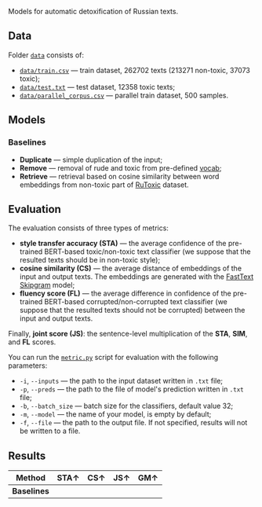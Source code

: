 Models for automatic detoxification of Russian texts.
## Data
Folder [`data`](https://github.com/vyhuholl/russian_detoxification/tree/master/data) consists of:
* [`data/train.csv`](https://github.com/vyhuholl/russian_detoxification/blob/master/data/train.csv) — train dataset, 262702 texts (213271 non-toxic, 37073 toxic);
* [`data/test.txt`](https://github.com/vyhuholl/russian_detoxification/blob/master/data/test.txt) — test dataset, 12358 toxic texts;
* [`data/parallel_corpus.csv`](https://github.com/vyhuholl/russian_detoxification/blob/master/data/parallel_corpus.csv) — parallel train dataset, 500 samples.
## Models
### Baselines
* **Duplicate** — simple duplication of the input;
* **Remove** — removal of rude and toxic from pre-defined [vocab](https://github.com/skoltech-nlp/rudetoxifier/blob/main/data/train/MAT_FINAL_with_unigram_inflections.txt);
* **Retrieve** — retrieval based on cosine similarity between word embeddings from non-toxic part of [RuToxic](https://github.com/skoltech-nlp/rudetoxifier/blob/main/data/train/ru_toxic_dataset.csv) dataset.
## Evaluation
The evaluation consists of three types of metrics:
* **style transfer accuracy (STA)** — the average confidence of the pre-trained BERT-based toxic/non-toxic text classifier (we suppose that the resulted texts should be in non-toxic style);
* **cosine similarity (CS)** — the average distance of embeddings of the input and output texts. The embeddings are generated with the [FastText Skipgram](http://vectors.nlpl.eu/repository/20/213.zip) model;
* **fluency score (FL)** — the average difference in confidence of the pre-trained BERT-based corrupted/non-corrupted text classifier (we suppose that the resulted texts should not be corrupted) between the input and output texts.

Finally, **joint score (JS)**: the sentence-level multiplication of the **STA**, **SIM**, and **FL** scores.

You can run the [`metric.py`](https://github.com/vyhuholl/russian_detoxification/blob/master/metric.py) script for evaluation with the following parameters:
* `-i`, `--inputs` — the path to the input dataset written in `.txt` file;
* `-p`, `--preds` — the path to the file of model's prediction written in `.txt` file;
* `-b`, `--batch_size` — batch size for the classifiers, default value 32;
* `-m`, `--model` — the name of your model, is empty by default;
* `-f`, `--file` — the path to the output file. If not specified, results will not be written to a file.
## Results
Method | STA↑ | CS↑ | JS↑ | GM↑
------ | ---- | --- | ---| ---
**Baselines** |